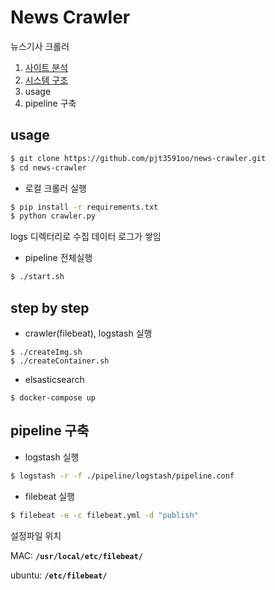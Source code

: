 # News Crawler

뉴스기사 크롤러

1. [사이트 분석](./docs/site_analysis.md)
2. [시스템 구조](./docs/system_architecture.md)
3. usage
4. pipeline 구축

## usage

```bash
$ git clone https://github.com/pjt3591oo/news-crawler.git
$ cd news-crawler
```

* 로컬 크롤러 실행

```bash
$ pip install -r requirements.txt
$ python crawler.py
```

logs 디렉터리로 수집 데이터 로그가 쌓임

* pipeline 전체실행

```bash
$ ./start.sh
```

## step by step

* crawler(filebeat), logstash 실행

```
$ ./createImg.sh
$ ./createContainer.sh
```

* elsasticsearch

```
$ docker-compose up
```

## pipeline 구축

* logstash 실행

```bash
$ logstash -r -f ./pipeline/logstash/pipeline.conf
```

* filebeat 실행

```bash
$ filebeat -e -c filebeat.yml -d "publish"
```

설정파일 위치 

MAC: **`/usr/local/etc/filebeat/`**

ubuntu: **`/etc/filebeat/`**